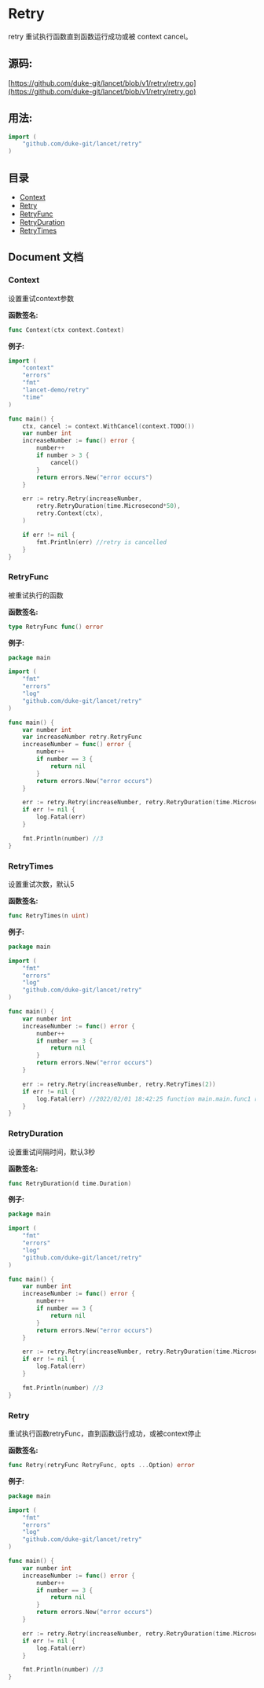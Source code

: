 # Retry

retry 重试执行函数直到函数运行成功或被 context cancel。

<div STYLE="page-break-after: always;"></div>

## 源码:

[https://github.com/duke-git/lancet/blob/v1/retry/retry.go](https://github.com/duke-git/lancet/blob/v1/retry/retry.go)

<div STYLE="page-break-after: always;"></div>

## 用法:

```go
import (
    "github.com/duke-git/lancet/retry"
)
```

<div STYLE="page-break-after: always;"></div>

## 目录

-   [Context](#Context)
-   [Retry](#Retry)
-   [RetryFunc](#RetryFunc)
-   [RetryDuration](#RetryDuration)
-   [RetryTimes](#RetryTimes)

<div STYLE="page-break-after: always;"></div>

## Document 文档

### <span id="Context">Context</span>

<p>设置重试context参数</p>

<b>函数签名:</b>

```go
func Context(ctx context.Context)
```

<b>例子:</b>

```go
import (
    "context"
    "errors"
    "fmt"
    "lancet-demo/retry"
    "time"
)

func main() {
    ctx, cancel := context.WithCancel(context.TODO())
    var number int
    increaseNumber := func() error {
        number++
        if number > 3 {
            cancel()
        }
        return errors.New("error occurs")
    }

    err := retry.Retry(increaseNumber,
        retry.RetryDuration(time.Microsecond*50),
        retry.Context(ctx),
    )

    if err != nil {
        fmt.Println(err) //retry is cancelled
    }
}
```

### <span id="RetryFunc">RetryFunc</span>

<p>被重试执行的函数</p>

<b>函数签名:</b>

```go
type RetryFunc func() error
```

<b>例子:</b>

```go
package main

import (
    "fmt"
    "errors"
    "log"
    "github.com/duke-git/lancet/retry"
)

func main() {
    var number int
    var increaseNumber retry.RetryFunc
    increaseNumber = func() error {
        number++
        if number == 3 {
            return nil
        }
        return errors.New("error occurs")
    }

    err := retry.Retry(increaseNumber, retry.RetryDuration(time.Microsecond*50))
    if err != nil {
        log.Fatal(err)
    }

    fmt.Println(number) //3
}
```

### <span id="RetryTimes">RetryTimes</span>

<p>设置重试次数，默认5</p>

<b>函数签名:</b>

```go
func RetryTimes(n uint)
```

<b>例子:</b>

```go
package main

import (
    "fmt"
    "errors"
    "log"
    "github.com/duke-git/lancet/retry"
)

func main() {
    var number int
    increaseNumber := func() error {
        number++
        if number == 3 {
            return nil
        }
        return errors.New("error occurs")
    }

    err := retry.Retry(increaseNumber, retry.RetryTimes(2))
    if err != nil {
        log.Fatal(err) //2022/02/01 18:42:25 function main.main.func1 run failed after 2 times retry exit status 1
    }
}
```

### <span id="RetryDuration">RetryDuration</span>

<p>设置重试间隔时间，默认3秒</p>

<b>函数签名:</b>

```go
func RetryDuration(d time.Duration)
```

<b>例子:</b>

```go
package main

import (
    "fmt"
    "errors"
    "log"
    "github.com/duke-git/lancet/retry"
)

func main() {
    var number int
    increaseNumber := func() error {
        number++
        if number == 3 {
            return nil
        }
        return errors.New("error occurs")
    }

    err := retry.Retry(increaseNumber, retry.RetryDuration(time.Microsecond*50))
    if err != nil {
        log.Fatal(err)
    }

    fmt.Println(number) //3
}
```

### <span id="Retry">Retry</span>

<p>重试执行函数retryFunc，直到函数运行成功，或被context停止</p>

<b>函数签名:</b>

```go
func Retry(retryFunc RetryFunc, opts ...Option) error
```

<b>例子:</b>

```go
package main

import (
    "fmt"
    "errors"
    "log"
    "github.com/duke-git/lancet/retry"
)

func main() {
    var number int
    increaseNumber := func() error {
        number++
        if number == 3 {
            return nil
        }
        return errors.New("error occurs")
    }

    err := retry.Retry(increaseNumber, retry.RetryDuration(time.Microsecond*50))
    if err != nil {
        log.Fatal(err)
    }

    fmt.Println(number) //3
}
```
